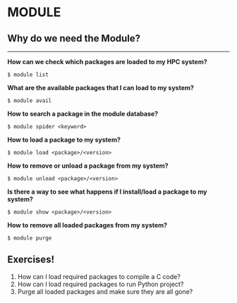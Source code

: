 # MODULE

## Why do we need the Module?


---------

__How can we check which packages are loaded to my HPC system?__

    $ module list

__What are the available packages that I can load to my system?__

    $ module avail

__How to search a package in the module database?__

    $ module spider <keyword>

__How to load a package to my system?__

    $ module load <package>/<version>

__How to remove or unload a package from my system?__

    $ module unload <package>/<version>

__Is there a way to see what happens if I install/load a package to my system?__

    $ module show <package>/<version>

__How to remove all loaded packages from my system?__

    $ module purge

## Exercises!

 1. How can I load required packages to compile a C code?
 2. How can I load required packages to run Python project?
 3. Purge all loaded packages and make sure they are all gone?

